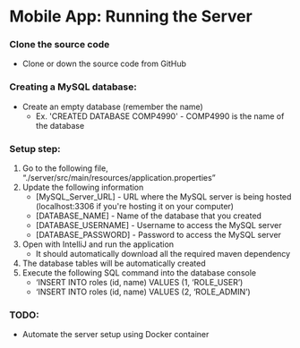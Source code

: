 # **Mobile App: Running the Server**

### **Clone the source code**
 - Clone or down the source code from GitHub

### **Creating a MySQL database:**
 - Create an empty database (remember the name)
   - Ex. 'CREATED DATABASE COMP4990' - COMP4990 is the name of the database

### **Setup step:**
 1. Go to the following file, “./server/src/main/resources/application.properties”
 2. Update the following information
	-	[MySQL_Server_URL] - URL where the MySQL server is being hosted (localhost:3306 if you're hosting it on your computer)
	-	[DATABASE_NAME] - Name of the database that you created
	-	[DATABASE_USERNAME] - Username to access the MySQL server
	-	[DATABASE_PASSWORD] - Password to access the MySQL server
 3. Open with IntelliJ and run the application
	-	It should automatically download all the required maven dependency
 4.	The database tables will be automatically created
 5.	Execute the following SQL command into the database console
	-	‘INSERT INTO roles (id, name) VALUES (1, ‘ROLE_USER’)
	-	‘INSERT INTO roles (id, name) VALUES (2, ‘ROLE_ADMIN’)
	
### **TODO:**
 -	Automate the server setup using Docker container
